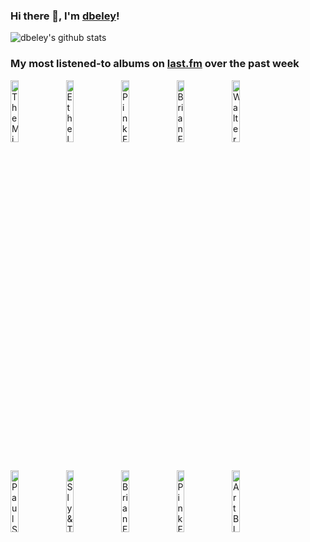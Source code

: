 ### Hi there 👋, I'm [dbeley](https://dbeley.ovh/en)!

![dbeley's github stats](https://github-readme-stats.vercel.app/api?username=dbeley)

### My most listened-to albums on [last.fm](https://www.last.fm/user/d_beley) over the past week

[<img src='https://lastfm.freetls.fastly.net/i/u/300x300/492364e595059f5eec0ec02e6b9a9a65.jpg' width='16%' alt='The Microphones - The Glow, Part 2'>](https://www.last.fm/music/the%2bmicrophones/the%2bglow%252c%2bpart%2b2)&nbsp;
[<img src='https://lastfm.freetls.fastly.net/i/u/300x300/b2e3829b7577d46384d27d8da4c7666c.jpg' width='16%' alt='Ethel Cain - Willoughby Tucker, I’ll Always Love You'>](https://www.last.fm/music/ethel%2bcain/willoughby%2btucker%252c%2bi%25e2%2580%2599ll%2balways%2blove%2byou)&nbsp;
[<img src='https://lastfm.freetls.fastly.net/i/u/300x300/546df98105a551801e0f92de7389cc0a.png' width='16%' alt='Pink Floyd - The Wall'>](https://www.last.fm/music/pink%2bfloyd/the%2bwall)&nbsp;
[<img src='https://lastfm.freetls.fastly.net/i/u/300x300/918055ba2eb81528f93a8924dbab88f8.jpg' width='16%' alt='Brian Eno - Another Green World'>](https://www.last.fm/music/brian%2beno/another%2bgreen%2bworld)&nbsp;
[<img src='https://lastfm.freetls.fastly.net/i/u/300x300/7cabdb1f78dfcdd058e67aa2f1206da8.jpg' width='16%' alt='Walter Smith III - three of us are from Houston and Reuben is not'>](https://www.last.fm/music/walter%2bsmith%2biii/three%2bof%2bus%2bare%2bfrom%2bhouston%2band%2breuben%2bis%2bnot)&nbsp;
<br>
[<img src='https://lastfm.freetls.fastly.net/i/u/300x300/3d6eb84e94795f02c1ca15ceec32785c.jpg' width='16%' alt='Paul Simon - Still Crazy After All These Years'>](https://www.last.fm/music/paul%2bsimon/still%2bcrazy%2bafter%2ball%2bthese%2byears)&nbsp;
[<img src='https://lastfm.freetls.fastly.net/i/u/300x300/3b290d096deb68c94e95ea4c27f07b59.png' width='16%' alt='Sly & The Family Stone - Greatest Hits'>](https://www.last.fm/music/sly%2b%2526%2bthe%2bfamily%2bstone/greatest%2bhits)&nbsp;
[<img src='https://lastfm.freetls.fastly.net/i/u/300x300/3169d4d7ca95457ab3c52dee4fb5447b.png' width='16%' alt='Brian Eno - Before and After Science'>](https://www.last.fm/music/brian%2beno/before%2band%2bafter%2bscience)&nbsp;
[<img src='https://lastfm.freetls.fastly.net/i/u/300x300/d4bdd038cacbec705e269edb0fd38419.png' width='16%' alt='Pink Floyd - The Dark Side of the Moon'>](https://www.last.fm/music/pink%2bfloyd/the%2bdark%2bside%2bof%2bthe%2bmoon)&nbsp;
[<img src='https://lastfm.freetls.fastly.net/i/u/300x300/3e1915ac2b4041b3bb4f3cc7c0a39c7c.jpg' width='16%' alt='Art Blakey - Vol. 2: Mission Eternal'>](https://www.last.fm/music/art%2bblakey/vol.%2b2%253a%2bmission%2beternal)&nbsp;
<br>
